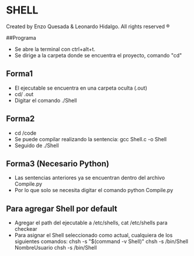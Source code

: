 # SHELL
Created by Enzo Quesada & Leonardo Hidalgo.
All rights reserved ®

##Programa
* Se abre la terminal con ctrl+alt+t.
* Se dirige a la carpeta donde se encuentra el proyecto, comando "cd"

## Forma1
* El ejecutable se encuentra en una carpeta oculta (.out)
* cd/ .out
* Digitar el comando ./Shell
## Forma2
* cd /code
* Se puede compilar realizando la sentencia: gcc Shell.c -o Shell
* Seguido de ./Shell
## Forma3  (Necesario Python)
* Las sentencias anteriores ya se encuentran dentro del archivo Compile.py
* Por lo que solo se necesita digitar el comando python Compile.py

## Para agregar Shell por default
* Agregar el path del ejecutable a /etc/shells, cat /etc/shells para checkear
* Para asignar el Shell seleccionado como actual, cualquiera de los siguientes comandos:
		chsh -s "$(command -v Shell)"
		chsh -s /bin/Shell NombreUsuario
		chsh -s /bin/Shell



